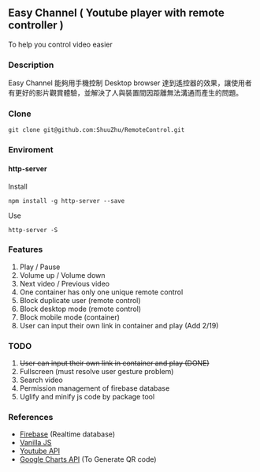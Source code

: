 ## Easy Channel ( Youtube player with remote controller )
To help you control video easier

### Description

Easy Channel 能夠用手機控制 Desktop browser 達到遙控器的效果，讓使用者有更好的影片觀賞體驗，並解決了人與裝置間因距離無法溝通而產生的問題。

### Clone

```
git clone git@github.com:ShuuZhu/RemoteControl.git
```

### Enviroment

#### http-server

Install

```
npm install -g http-server --save
```

Use

```
http-server -S
```

### Features

1. Play / Pause
2. Volume up / Volume down
3. Next video / Previous video
4. One container has only one unique remote control
5. Block duplicate user (remote control)
6. Block desktop mode (remote control)
7. Block mobile mode (container)
8. User can input their own link in container and play (Add 2/19)


### TODO

1. ~~User can input their own link in container and play (DONE)~~
2. Fullscreen (must resolve user gesture problem)
3. Search video
4. Permission management of firebase database
5. Uglify and minify js code by package tool


### References

- [Firebase](https://firebase.google.com/?hl=zh-tw)  (Realtime database)
- [Vanilla JS](http://vanilla-js.com/)
- [Youtube API](https://developers.google.com/youtube/iframe_api_reference)
- [Google Charts API](https://developers.google.com/chart/?hl=zh-TW) (To Generate QR code)



